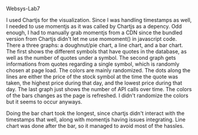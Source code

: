 Websys-Lab7

I used Chartjs for the visualization. Since I was handling timestamps as well, I needed to use momentjs as it was called by Chartjs as a depency. Odd enough, I had to manually grab momentjs from a CDN since the bundled version from Chartjs didn't let me use momoment() in javascript code.
There a three graphs: a doughnut/pie chart, a line chart, and a bar chart. The first shows the different symbols that have quotes in the database, as well as the number of quotes under a symbol.
The second graph gets informations from quotes regarding a single symbol, which is randomly chosen at page load. The colors are mainly randomized. The dots along the lines are either the price of the stock symbol at the time the quote was taken, the highest price during that day, and the lowest price during that day.
The last graph just shows the number of API calls over time. The colors of the bars changes as the page is refreshed. I didn't randomize the colors but it seems to occur anyways.

Doing the bar chart took the longest, since chartjs didn't interact with the timestamps that well, along with momentjs having issues integrating. Line chart was done after the bar, so it managed to avoid most of the hassles.